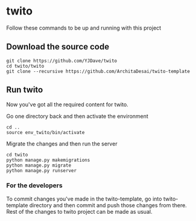 # twito
Follow these commands to be up and running with this project

## Download the source code
```
git clone https://github.com/YJDave/twito
cd twito/twito
git clone --recursive https://github.com/ArchitaDesai/twito-template
```

## Run twito
Now you've got all the required content for twito.

Go one directory back and then activate the environment
```
cd ..
source env_twito/bin/activate
```
Migrate the changes and then run the server
```
cd twito
python manage.py makemigrations
python manage.py migrate
python manage.py runserver
```

### For the developers
To commit changes you've made in the twito-template, go into twito-template directory and then commit and push those changes from there.
Rest of the changes to twito project can be made as usual.
